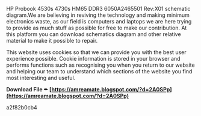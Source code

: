 
 
HP Probook 4530s 4730s HM65 DDR3 6050A2465501 Rev:X01 schematic diagram.We are believing in reviving the technology and making minimum electronics waste, as our field is computers and laptops we are here trying to provide as much stuff as possible for free to make our contribution. At this platform you can download schematics diagram and other relative material to make it possible to repair.
 
This website uses cookies so that we can provide you with the best user experience possible. Cookie information is stored in your browser and performs functions such as recognising you when you return to our website and helping our team to understand which sections of the website you find most interesting and useful.
 
**Download File ✒ [https://amreamate.blogspot.com/?d=2A0SPp](https://amreamate.blogspot.com/?d=2A0SPp)**


 a2f82b0cb4
 
